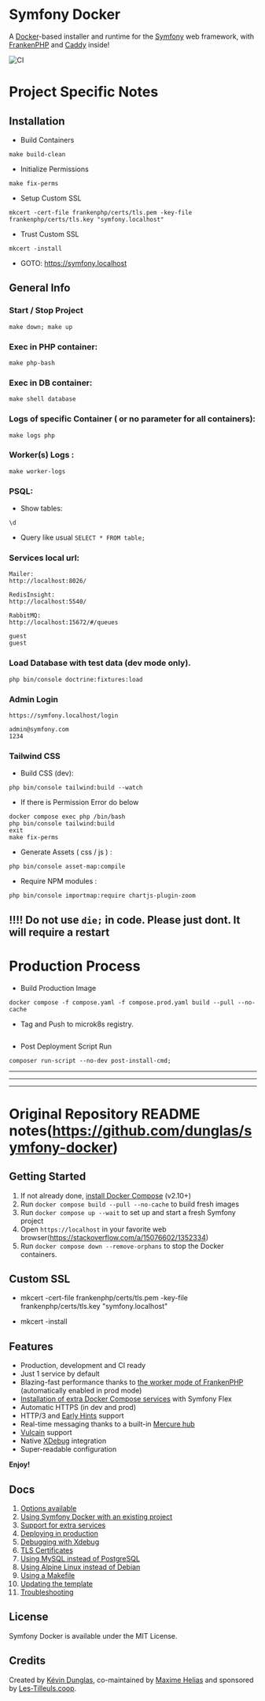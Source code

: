 # Symfony Docker

A [Docker](https://www.docker.com/)-based installer and runtime for the [Symfony](https://symfony.com) web framework,
with [FrankenPHP](https://frankenphp.dev) and [Caddy](https://caddyserver.com/) inside!

![CI](https://github.com/dunglas/symfony-docker/workflows/CI/badge.svg)


# Project Specific Notes

## Installation
- Build Containers 

```make build-clean```

- Initialize Permissions

```make fix-perms```

- Setup Custom SSL 

```mkcert -cert-file frankenphp/certs/tls.pem -key-file frankenphp/certs/tls.key "symfony.localhost"```
- Trust Custom SSL 

```mkcert -install```
- GOTO: https://symfony.localhost

## General Info

### Start / Stop Project
```
make down; make up
```

### Exec in PHP container:
```
make php-bash
```

### Exec in DB container:
```
make shell database
```

### Logs of specific Container ( or no parameter for all containers):
```
make logs php
```

### Worker(s) Logs :
```
make worker-logs
```

### PSQL:
- Show tables:
```
\d
```
- Query like usual ```SELECT * FROM table;```

### Services local url:
```
Mailer:
http://localhost:8026/

RedisInsight:
http://localhost:5540/

RabbitMQ:
http://localhost:15672/#/queues

guest
guest
```


### Load Database with test data (dev mode only). 
```
php bin/console doctrine:fixtures:load
```

### Admin Login
```
https://symfony.localhost/login

admin@symfony.com
1234
```

### Tailwind CSS 
- Build CSS (dev): 
```
php bin/console tailwind:build --watch 
```
- If there is Permission Error do below 
```
docker compose exec php /bin/bash
php bin/console tailwind:build
exit
make fix-perms
```
- Generate Assets ( css / js ) :
```
php bin/console asset-map:compile
```

- Require NPM modules :
```
php bin/console importmap:require chartjs-plugin-zoom
```

## !!!! Do not use `die;` in code. Please just dont. It will require a restart


# Production Process
- Build Production Image
```
docker compose -f compose.yaml -f compose.prod.yaml build --pull --no-cache
```

- Tag and Push to microk8s registry.
```

```

- Post Deployment Script Run
```
composer run-script --no-dev post-install-cmd;
```

---
---
---

# Original Repository README notes(https://github.com/dunglas/symfony-docker)

## Getting Started

1. If not already done, [install Docker Compose](https://docs.docker.com/compose/install/) (v2.10+)
2. Run `docker compose build --pull --no-cache` to build fresh images
3. Run `docker compose up --wait` to set up and start a fresh Symfony project
4. Open `https://localhost` in your favorite web browser(https://stackoverflow.com/a/15076602/1352334)
5. Run `docker compose down --remove-orphans` to stop the Docker containers.

## Custom SSL
- mkcert -cert-file frankenphp/certs/tls.pem -key-file frankenphp/certs/tls.key "symfony.localhost"

- mkcert -install

## Features

* Production, development and CI ready
* Just 1 service by default
* Blazing-fast performance thanks to [the worker mode of FrankenPHP](https://github.com/dunglas/frankenphp/blob/main/docs/worker.md) (automatically enabled in prod mode)
* [Installation of extra Docker Compose services](docs/extra-services.md) with Symfony Flex
* Automatic HTTPS (in dev and prod)
* HTTP/3 and [Early Hints](https://symfony.com/blog/new-in-symfony-6-3-early-hints) support
* Real-time messaging thanks to a built-in [Mercure hub](https://symfony.com/doc/current/mercure.html)
* [Vulcain](https://vulcain.rocks) support
* Native [XDebug](docs/xdebug.md) integration
* Super-readable configuration

**Enjoy!**

## Docs

1. [Options available](docs/options.md)
2. [Using Symfony Docker with an existing project](docs/existing-project.md)
3. [Support for extra services](docs/extra-services.md)
4. [Deploying in production](docs/production.md)
5. [Debugging with Xdebug](docs/xdebug.md)
6. [TLS Certificates](docs/tls.md)
7. [Using MySQL instead of PostgreSQL](docs/mysql.md)
8. [Using Alpine Linux instead of Debian](docs/alpine.md)
9. [Using a Makefile](docs/makefile.md)
10. [Updating the template](docs/updating.md)
11. [Troubleshooting](docs/troubleshooting.md)

## License

Symfony Docker is available under the MIT License.

## Credits

Created by [Kévin Dunglas](https://dunglas.dev), co-maintained by [Maxime Helias](https://twitter.com/maxhelias) and sponsored by [Les-Tilleuls.coop](https://les-tilleuls.coop).
